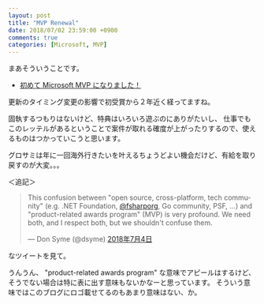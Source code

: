 ```yaml
---
layout: post
title: "MVP Renewal"
date: 2018/07/02 23:59:00 +0900
comments: true
categories: [Microsoft, MVP]
---
```

まあそういうことです。
<!--more-->

* [初めて Microsoft MVP になりました！](http://blog.amay077.net/blog/2016/10/02/become-microsoft-mvp-for-the-first-timme/)

更新のタイミング変更の影響で初受賞から２年近く経ってますね。

固執するつもりはないけど、特典はいろいろ遊ぶのにありがたいし、
仕事でもこのレッテルがあるということで案件が取れる確度が上がったりするので、使えるものはつかっていこうと思います。

グロサミは年に一回海外行きたいを叶えるちょうどよい機会だけど、有給を取り戻すのが大変。。。

＜追記＞

<blockquote class="twitter-tweet" data-conversation="none" data-lang="ja"><p lang="en" dir="ltr">This confusion between &quot;open source, cross-platform, tech community&quot; (e.g. .NET Foundation, <a href="https://twitter.com/fsharporg?ref_src=twsrc%5Etfw">@fsharporg</a>, Go community, PSF, ...) and &quot;product-related awards program&quot; (MVP) is very profound.  We need both, and I respect both, but we shouldn&#39;t confuse them.</p>&mdash; Don Syme (@dsyme) <a href="https://twitter.com/dsyme/status/1014584414293151744?ref_src=twsrc%5Etfw">2018年7月4日</a></blockquote>
<script async src="https://platform.twitter.com/widgets.js" charset="utf-8"></script>

なツイートを見て。

うんうん、 "product-related awards program" な意味でアピールはするけど、そうでない場合は特に表に出す意味もないかなーと思っています。
そういう意味ではこのブログにロゴ載せてるのもあまり意味はない、か。
